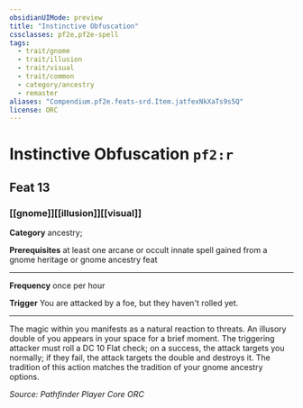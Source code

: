 ```yaml
---
obsidianUIMode: preview
title: "Instinctive Obfuscation"
cssclasses: pf2e,pf2e-spell
tags:
  - trait/gnome
  - trait/illusion
  - trait/visual
  - trait/common
  - category/ancestry
  - remaster
aliases: "Compendium.pf2e.feats-srd.Item.jatfexNkXaTs9s5Q"
license: ORC
---
```

# Instinctive Obfuscation `pf2:r`
## Feat 13
### [[gnome]][[illusion]][[visual]]

**Category** ancestry; 



**Prerequisites** at least one arcane or occult innate spell gained from a gnome heritage or gnome ancestry feat
* * *
**Frequency** once per hour

**Trigger** You are attacked by a foe, but they haven't rolled yet.

* * *

The magic within you manifests as a natural reaction to threats. An illusory double of you appears in your space for a brief moment. The triggering attacker must roll a DC 10 Flat check; on a success, the attack targets you normally; if they fail, the attack targets the double and destroys it. The tradition of this action matches the tradition of your gnome ancestry options.

*Source: Pathfinder Player Core*
*ORC*